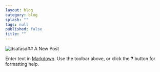 ```yaml
---
layout: blog
category: blog
splash: ""
tags: null
published: false
title: ""
---
```

![dsafasd]({{site.baseurl}}/media/IMG_20160418_170506174.jpg)## A New Post

Enter text in [Markdown](http://daringfireball.net/projects/markdown/). Use the toolbar above, or click the **?** button for formatting help.
